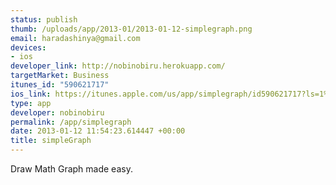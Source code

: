 ```yaml
--- 
status: publish
thumb: /uploads/app/2013-01/2013-01-12-simplegraph.png
email: haradashinya@gmail.com
devices: 
- ios
developer_link: http://nobinobiru.herokuapp.com/
targetMarket: Business
itunes_id: "590621717"
ios_link: https://itunes.apple.com/us/app/simplegraph/id590621717?ls=1%26mt=8
type: app
developer: nobinobiru
permalink: /app/simplegraph
date: 2013-01-12 11:54:23.614447 +00:00
title: simpleGraph
---
```


Draw Math Graph made easy.
